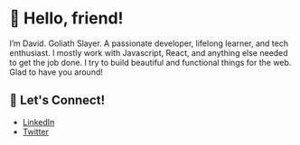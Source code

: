 # 👋 Hello, friend!

I’m David. Goliath Slayer.
A passionate developer, lifelong learner, and tech enthusiast. I mostly work with Javascript, React, and anything else needed to get the job done. I try to build beautiful and functional things for the web. Glad to have you around!

## 💬 Let's Connect!

- [LinkedIn](https://www.linkedin.com/in/web-scientist/)
- [Twitter](https://twitter.com/KoningDavid_I)

<!--
**oluwagbemigadavid/oluwagbemigadavid** is a ✨ _special_ ✨ repository because its `README.md` (this file) appears on your GitHub profile.

Here are some ideas to get you started:

- 🔭 I’m currently working on ...
- 🌱 I’m currently learning ...
- 👯 I’m looking to collaborate on ...
- 🤔 I’m looking for help with ...
- 💬 Ask me about ...
- 📫 How to reach me: ...
- 😄 Pronouns: ...
- ⚡ Fun fact: ...
-->
